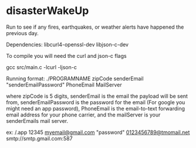 # disasterWakeUp
Run to see if any fires, earthquakes, or weather alerts have happened the previous day.

Dependencies:
libcurl4-openssl-dev
libjson-c-dev

To compile you will need the curl and json-c flags

gcc src/main.c -lcurl -ljson-c

Running format:
./PROGRAMNAME zipCode senderEmail "senderEmailPassword" PhoneEmail MailServer

where zipCode is 5 digits, senderEmail is the email the payload will be sent from, senderEmailPassword is the password for the email (For google you might need an app password),
PhoneEmail is the email-to-text forwarding email address for your phone carrier, and the mailServer is your senderEmails mail server.

ex: 
/.app 12345 myemail@gmail.com "password" 0123456789@tmomail.net smtp://smtp.gmail.com:587